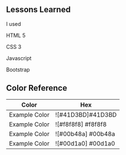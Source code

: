 ## Lessons Learned

I used 

HTML 5

CSS 3

Javascript

Bootstrap

## Color Reference

| Color             | Hex                                                                |
| ----------------- | ------------------------------------------------------------------ |
| Example Color | ![#41D3BD]#41D3BD |
| Example Color | ![#f8f8f8] #f8f8f8 |
| Example Color | ![#00b48a] #00b48a |
| Example Color | ![#00d1a0] #00d1a0 |
